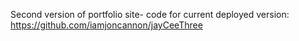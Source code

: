 
Second version of portfolio site- code for current deployed version: https://github.com/iamjoncannon/jayCeeThree
